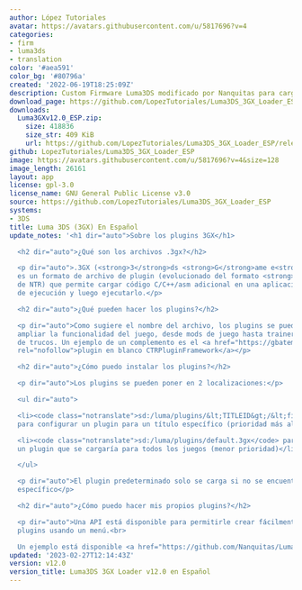 ```yaml
---
author: López Tutoriales
avatar: https://avatars.githubusercontent.com/u/5817696?v=4
categories:
- firm
- luma3ds
- translation
color: '#aea591'
color_bg: '#80796a'
created: '2022-06-19T18:25:09Z'
description: Custom Firmware Luma3DS modificado por Nanquitas para cargar plugins
download_page: https://github.com/LopezTutoriales/Luma3DS_3GX_Loader_ESP/releases
downloads:
  Luma3GXv12.0_ESP.zip:
    size: 418836
    size_str: 409 KiB
    url: https://github.com/LopezTutoriales/Luma3DS_3GX_Loader_ESP/releases/download/v12.0/Luma3GXv12.0_ESP.zip
github: LopezTutoriales/Luma3DS_3GX_Loader_ESP
image: https://avatars.githubusercontent.com/u/5817696?v=4&size=128
image_length: 26161
layout: app
license: gpl-3.0
license_name: GNU General Public License v3.0
source: https://github.com/LopezTutoriales/Luma3DS_3GX_Loader_ESP
systems:
- 3DS
title: Luma 3DS (3GX) En Español
update_notes: '<h1 dir="auto">Sobre los plugins 3GX</h1>

  <h2 dir="auto">¿Qué son los archivos .3gx?</h2>

  <p dir="auto">.3GX (<strong>3</strong>ds <strong>G</strong>ame e<strong>X</strong>tension)
  es un formato de archivo de plugin (evolucionado del formato <strong>.plg</strong>
  de NTR) que permite cargar código C/C++/asm adicional en una aplicación en tiempo
  de ejecución y luego ejecutarlo.</p>

  <h2 dir="auto">¿Qué pueden hacer los plugins?</h2>

  <p dir="auto">Como sugiere el nombre del archivo, los plugins se pueden usar para
  ampliar la funcionalidad del juego, desde mods de juego hasta trainers o cargadores
  de trucos. Un ejemplo de un complemento es el <a href="https://gbatemp.net/threads/ctrpluginframework-blank-plugin-now-with-action-replay.487729/"
  rel="nofollow">plugin en blanco CTRPluginFramework</a></p>

  <h2 dir="auto">¿Cómo puedo instalar los plugins?</h2>

  <p dir="auto">Los plugins se pueden poner en 2 localizaciones:</p>

  <ul dir="auto">

  <li><code class="notranslate">sd:/luma/plugins/&lt;TITLEID&gt;/&lt;filename&gt;.3gx</code>
  para configurar un plugin para un título específico (prioridad más alta)</li>

  <li><code class="notranslate">sd:/luma/plugins/default.3gx</code> para configurar
  un plugin que se cargaría para todos los juegos (menor prioridad)</li>

  </ul>

  <p dir="auto">El plugin predeterminado solo se carga si no se encuentra ningún plugin
  específico</p>

  <h2 dir="auto">¿Cómo puedo hacer mis propios plugins?</h2>

  <p dir="auto">Una API está disponible para permitirle crear fácilmente sus propios
  plugins usando un menú.<br>

  Un ejemplo está disponible <a href="https://github.com/Nanquitas/Luma3DS-Plugin-sample">aquí</a></p>'
updated: '2023-02-27T12:14:43Z'
version: v12.0
version_title: Luma3DS 3GX Loader v12.0 en Español
---
```

